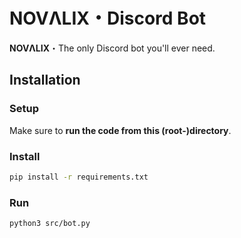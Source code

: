 # NOVΛLIX・Discord Bot
**NOVΛLIX**・The only Discord bot you'll ever need.

## Installation
### Setup
Make sure to **run the code from this (root-)directory**.

### Install
```bash
pip install -r requirements.txt
```

### Run

```bash
python3 src/bot.py
```